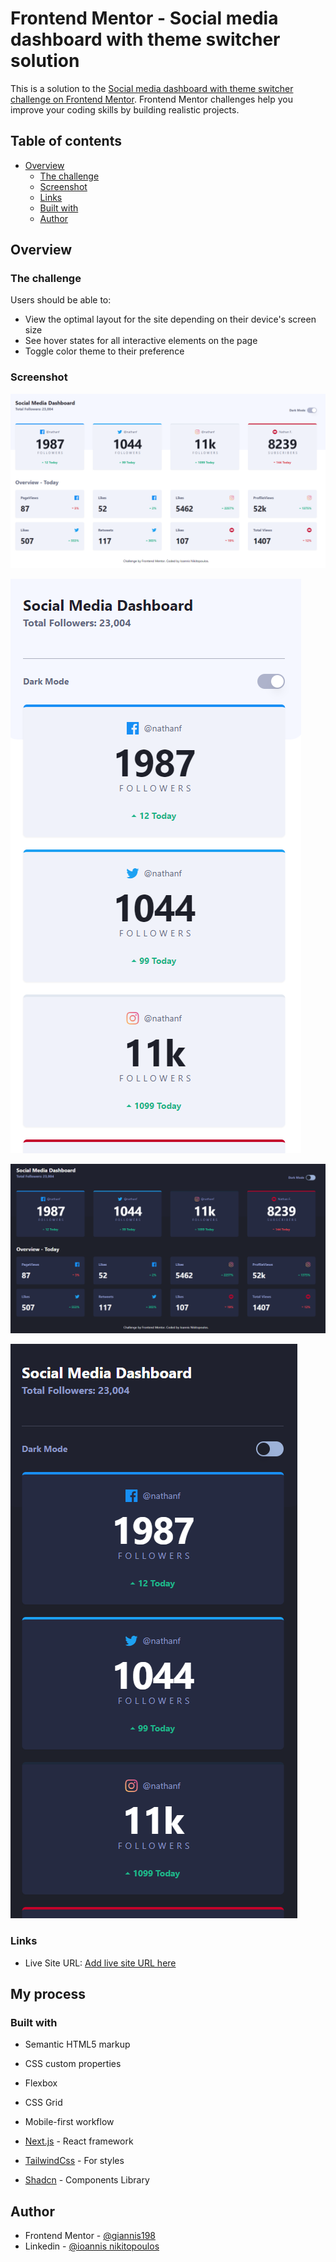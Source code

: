 # Frontend Mentor - Social media dashboard with theme switcher solution

This is a solution to the
[Social media dashboard with theme switcher challenge on Frontend Mentor](https://www.frontendmentor.io/challenges/social-media-dashboard-with-theme-switcher-6oY8ozp_H).
Frontend Mentor challenges help you improve your coding skills by building
realistic projects.

## Table of contents

- [Overview](#overview)
  - [The challenge](#the-challenge)
  - [Screenshot](#screenshot)
  - [Links](#links)
  - [Built with](#built-with)
  - [Author](#author)

## Overview

### The challenge

Users should be able to:

- View the optimal layout for the site depending on their device's screen size
- See hover states for all interactive elements on the page
- Toggle color theme to their preference

### Screenshot

![Desktop](public/screenshot.png)

![Mobile](public/Mobile.png)

![Desktop-dark](public/Desktop-dark.png)

![Mobile-dark](public/Mobile-dark.png)

### Links

- Live Site URL: [Add live site URL here](https://your-live-site-url.com)

## My process

### Built with

- Semantic HTML5 markup
- CSS custom properties
- Flexbox
- CSS Grid
- Mobile-first workflow

- [Next.js](https://nextjs.org/) - React framework
- [TailwindCss](https://tailwindcss.com/) - For styles
- [Shadcn](https://ui.shadcn.com/) - Components Library

## Author

- Frontend Mentor -
  [@giannis198](https://www.frontendmentor.io/profile/@giannis198)
- Linkedin -
  [@ioannis nikitopoulos](https://www.linkedin.com/in/ioannis-nikitopoulos-547a99122/)
